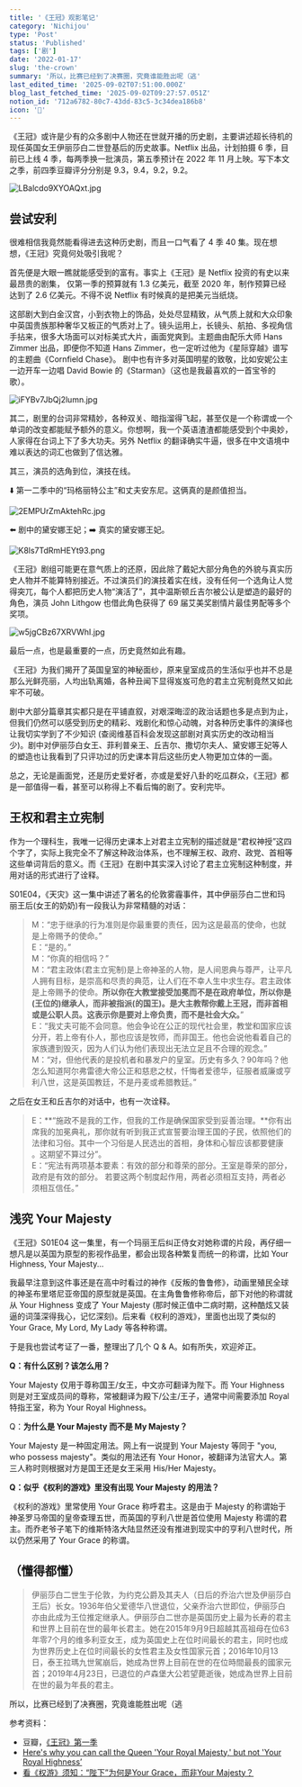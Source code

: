 ```yaml
---
title: '《王冠》观影笔记'
category: 'Nichijou'
type: 'Post'
status: 'Published'
tags: ['剧']
date: '2022-01-17'
slug: 'the-crown'
summary: '所以，比赛已经到了决赛圈，究竟谁能胜出呢（逃'
last_edited_time: '2025-09-02T07:51:00.000Z'
blog_last_fetched_time: '2025-09-02T09:27:57.051Z'
notion_id: '712a6782-80c7-43dd-83c5-3c34dea186b8'
icon: '👸'
---
```


《王冠》或许是少有的众多剧中人物还在世就开播的历史剧，主要讲述超长待机的现任英国女王伊丽莎白二世登基后的历史故事。Netflix 出品，计划拍摄 6 季，目前已上线 4 季，每两季换一批演员，第五季预计在 2022 年 11 月上映。写下本文之季，前四季豆瓣评分分别是 9.3，9.4，9.2，9.2。

![LBalcdo9XYOAQxt.jpg](https://cdn.sa.net/2024/03/16/LBalcdo9XYOAQxt.jpg)

## 尝试安利

很难相信我竟然能看得进去这种历史剧，而且一口气看了 4 季 40 集。现在想想，《王冠》究竟何处吸引我呢？

首先便是大眼一瞧就能感受到的富有。事实上《王冠》是 Netflix 投资的有史以来最昂贵的剧集， 仅第一季的预算就有 1.3 亿美元，截至 2020 年，制作预算已经达到了 2.6 亿美元。不得不说 Netflix 有时候真的是把美元当纸烧。

这部剧大到白金汉宫，小到衣物上的饰品，处处尽显精致，从气质上就和大众印象中英国贵族那种奢华又板正的气质对上了。镜头运用上，长镜头、航拍、多视角信手拈来，很多大场面可以对标美式大片，画面党爽到。主题曲由配乐大师 Hans Zimmer 出品，即便你不知道 Hans Zimmer，也一定听过他为《星际穿越》谱写的主题曲《Cornfield Chase》。 剧中也有许多对英国明星的致敬，比如安妮公主一边开车一边唱 David Bowie 的《Starman》（这也是我最喜欢的一首宝爷的歌）。

![iFYBv7JbQj2lumn.jpg](https://cdn.sa.net/2024/03/16/iFYBv7JbQj2lumn.jpg)

其二，剧里的台词非常精妙，各种双关、暗指溜得飞起，甚至仅是一个称谓或一个单词的改变都能赋予额外的意义。你想啊，我一个英语渣渣都能感受到个中奥妙，人家得在台词上下了多大功夫。另外 Netflix 的翻译确实牛逼，很多在中文语境中难以表达的词汇也做到了信达雅。

其三，演员的选角到位，演技在线。

⬇️ 第一二季中的“玛格丽特公主”和丈夫安东尼。这俩真的是颜值担当。

![2EMPUrZmAktehRc.jpg](https://cdn.sa.net/2024/03/16/2EMPUrZmAktehRc.jpg)

⬅️ 剧中的黛安娜王妃；➡️ 真实的黛安娜王妃。

![K8ls7TdRmHEYt93.png](https://cdn.sa.net/2024/03/16/K8ls7TdRmHEYt93.png)

《王冠》剧组可能更在意气质上的还原，因此除了戴妃大部分角色的外貌与真实历史人物并不能算特别接近。不过演员们的演技着实在线，没有任何一个选角让人觉得突兀，每个人都把历史人物“演活了”，其中温斯顿丘吉尔被公认是塑造的最好的角色，演员 John Lithgow 也借此角色获得了 69 届艾美奖剧情片最佳男配等多个奖项。

![w5jgCBz67XRVWhI.jpg](https://cdn.sa.net/2024/03/16/w5jgCBz67XRVWhI.jpg)

最后一点，也是最重要的一点，历史竟然如此有趣。

《王冠》为我们揭开了英国皇室的神秘面纱，原来皇室成员的生活似乎也并不总是那么光鲜亮丽，人均出轨离婚，各种丑闻下显得岌岌可危的君主立宪制竟然又如此牢不可破。

剧中大部分篇章其实都只是在平铺直叙，对艰深晦涩的政治话题也多是点到为止，但我们仍然可以感受到历史的精彩、戏剧化和惊心动魄，对各种历史事件的演绎也让我切实学到了不少知识 (查阅维基百科会发现这部剧对真实历史的改动相当少)。剧中对伊丽莎白女王、菲利普亲王、丘吉尔、撒切尔夫人、黛安娜王妃等人的塑造也让我看到了只评功过的历史课本背后这些历史人物更加立体的一面。

总之，无论是画面党，还是历史爱好者，亦或是爱好八卦的吃瓜群众，《王冠》都是一部值得一看，甚至可以称得上不看后悔的剧了。安利完毕。

## 王权和君主立宪制

作为一个理科生，我唯一记得历史课本上对君主立宪制的描述就是“君权神授”这四个字了，实际上我完全不了解这种政治体系，也不理解王权、政府、政党、首相等这些单词背后的意义。而《王冠》在剧中其实深入讨论了君主立宪制这种制度，并用对话的形式进行了诠释。

S01E04，《天灾》这一集中讲述了著名的伦敦雾霾事件，其中伊丽莎白二世和玛丽王后(女王的奶奶)有一段我认为非常精髓的对话：

> M：“忠于继承的行为准则是你最重要的责任，因为这是最高的使命，也就是上帝赐予的使命。”  
> E：“是的。”  
> M：“你真的相信吗？”  
> M：“君主政体(君主立宪制)是上帝神圣的人物，是人间恩典与尊严，让平凡人拥有目标，是崇高和尽责的典范，让人们在不幸人生中求生存。君主政体是上帝赐予的使命。**所以你在大教堂接受加冕而不是在政府单位，所以你是(王位的)继承人，而非被指派(的国王)。是大主教帮你戴上王冠，而非首相或是公职人员。这表示你是要对上帝负责，而不是社会大众。**”  
> E：“我丈夫可能不会同意。他会争论在公正的现代社会里，教堂和国家应该分开，若上帝有仆人，那也应该是牧师，而非国王。他也会说他看着自己的家族遭到毁灭，因为人们认为他们表现出无法立足且不合理的观念。”  
> M：“对，但他代表的是投机者和暴发户的皇室。历史有多久？90年吗？他怎么知道阿尔弗雷德大帝公正和慈悲之杖，忏悔者爱德华，征服者威廉或亨利八世，这是英国教廷，不是丹麦或希腊教廷。”

之后在女王和丘吉尔的对话中，也有一次诠释。

> E：**“施政不是我的工作，但我的工作是确保国家受到妥善治理。**你有出席我的加冕典礼，那你就有听到我正式宣誓要治理王国的子民，依照他们的法律和习俗。其中一个习俗是人民选出的首相，身体和心智应该都要健康 。这期望不算过分”。  
> E：“宪法有两项基本要素：有效的部分和尊荣的部分。王室是尊荣的部分，政府是有效的部分。 若要这两个制度起作用，两者必须相互支持，两者必须相互信任。”

## 浅究 Your Majesty

《王冠》S01E04 这一集里，有一个玛丽王后纠正侍女对她称谓的片段，再仔细一想凡是以英国为原型的影视作品里，都会出现各种繁复而统一的称谓，比如 Your Highness, Your Majesty...

我最早注意到这件事还是在高中时看过的神作《反叛的鲁鲁修》，动画里殖民全球的神圣布里塔尼亚帝国的原型就是英国。在主角鲁鲁修称帝后，部下对他的称谓就从 Your Highness 变成了 Your Majesty (那时候正值中二病时期，这种酷炫又装逼的词藻深得我心，记忆深刻)。后来看《权利的游戏》，里面也出现了类似的 Your Grace, My Lord, My Lady 等各种称谓。

于是我也尝试考证了一番，整理出了几个 Q & A。如有所失，欢迎斧正。

**Q：有什么区别？该怎么用？**

Your Majesty 仅用于尊称国王/女王，中文亦可翻译为陛下。而 Your Highness 则是对王室成员间的尊称，常被翻译为殿下/公主/王子，通常中间需要添加 Royal 特指王室，称为 Your Royal Highness。

Q：**为什么是 Your Majesty 而不是 My Majesty？**

Your Majesty 是一种固定用法。网上有一说提到 Your Majesty 等同于 "you, who possess majesty"。类似的用法还有 Your Honor，被翻译为法官大人。第三人称时则根据对方是国王还是女王采用 His/Her Majesty。

**Q：似乎《权利的游戏》里没有出现 Your Majesty 的用法？**

《权利的游戏》里常使用 Your Grace 称呼君主。这是由于 Majesty 的称谓始于神圣罗马帝国的皇帝查理五世，而英国的亨利八世是首位使用 Majesty 称谓的君主。而乔老爷子笔下的维斯特洛大陆显然还没有推进到现实中的亨利八世时代，所以仍然采用了 Your Grace 的称谓。

## （懂得都懂）

> 伊丽莎白二世生于伦敦，为约克公爵及其夫人（日后的乔治六世及伊丽莎白王后）长女。1936年伯父爱德华八世退位，父亲乔治六世即位，伊丽莎白亦由此成为王位推定继承人。伊丽莎白二世亦是英国历史上最为长寿的君主和世界上目前在世的最年长君主。她在2015年9月9日超越其高祖母在位63年零7个月的维多利亚女王，成为英国史上在位时间最长的君主，同时也成为世界历史上在位时间最长的女性君主及女性国家元首；2016年10月13日，泰王拉瑪九世駕崩后，她成為世界上目前在世的在位時間最長的國家元首；2019年4月23日，已退位的卢森堡大公若望薨逝後，她成為世界上目前在世的最为年長的君主。

所以，比赛已经到了决赛圈，究竟谁能胜出呢（逃

参考资料：

- 豆瓣，[《王冠》第一季](https://movie.douban.com/subject/26427152/)
- [Here's why you can call the Queen 'Your Royal Majesty,' but not 'Your Royal Highness’](https://www.insider.com/difference-between-royal-majesty-and-royal-highness-2019-3)
- [看《权游》须知：“陛下”为何是Your Grace，而非Your Majesty？](https://www.sohu.com/a/315598940_312708)
